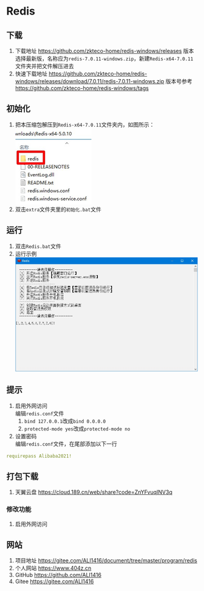 # Redis

## 下载

1. 下载地址 <https://github.com/zkteco-home/redis-windows/releases> 版本选择最新版，名称应为`redis-7.0.11-windows.zip`，新建`Redis-x64-7.0.11`文件夹并把文件解压进去
2. 快速下载地址 <https://github.com/zkteco-home/redis-windows/releases/download/7.0.11/redis-7.0.11-windows.zip> 版本号参考 <https://github.com/zkteco-home/redis-windows/tags>

## 初始化

1. 把本压缩包解压到`Redis-x64-7.0.11`文件夹内，如图所示：  
![初始化示例](img/初始化示例.jpg)
2. 双击`extra`文件夹里的`初始化.bat`文件

## 运行

1. 双击`Redis.bat`文件
2. 运行示例  
![运行示例](img/运行示例.jpg)

## 提示

1. 启用外网访问  
编辑`redis.conf`文件  
   1. `bind 127.0.0.1`改成`bind 0.0.0.0`  
   2. `protected-mode yes`改成`protected-mode no`
2. 设置密码  
编辑`redis.conf`文件，在尾部添加以下一行

```yml
requirepass Alibaba2021!
```

## 打包下载

1. 天翼云盘 <https://cloud.189.cn/web/share?code=ZnYFvuqINV3q>

### 修改功能

1. 启用外网访问

## 网站

1. 项目地址 <https://gitee.com/ALI1416/document/tree/master/program/redis>
2. 个人网站 <https://www.404z.cn>
3. GitHub <https://github.com/ALI1416>
4. Gitee <https://gitee.com/ALI1416>
